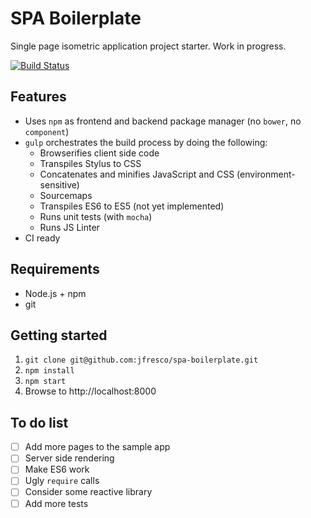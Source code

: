 # SPA Boilerplate
Single page isometric application project starter. Work in progress.

[![Build Status](https://travis-ci.org/jfresco/spa-boilerplate.svg?branch=master)](https://travis-ci.org/jfresco/spa-boilerplate)

## Features
* Uses `npm` as frontend and backend package manager (no `bower`, no `component`)
* `gulp` orchestrates the build process by doing the following:
  * Browserifies client side code
  * Transpiles Stylus to CSS
  * Concatenates and minifies JavaScript and CSS (environment-sensitive)
  * Sourcemaps
  * Transpiles ES6 to ES5 (not yet implemented)
  * Runs unit tests (with `mocha`)
  * Runs JS Linter
* CI ready

## Requirements
* Node.js + npm
* git

## Getting started
1. `git clone git@github.com:jfresco/spa-boilerplate.git`
2. `npm install`
3. `npm start`
4. Browse to http://localhost:8000

## To do list
- [ ] Add more pages to the sample app
- [ ] Server side rendering
- [ ] Make ES6 work
- [ ] Ugly `require` calls
- [ ] Consider some reactive library
- [ ] Add more tests